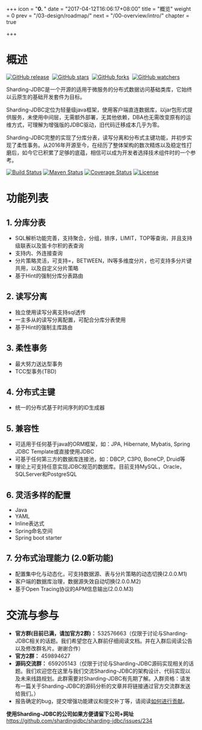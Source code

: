 +++
icon = "<b>0. </b>"
date = "2017-04-12T16:06:17+08:00"
title = "概览"
weight = 0
prev = "/03-design/roadmap/"
next = "/00-overview/intro/"
chapter = true

+++

# 概述

[![GitHub release](https://img.shields.io/github/release/shardingjdbc/sharding-jdbc.svg?style=social&label=Release)](https://github.com/shardingjdbc/sharding-jdbc/releases)&nbsp;
[![GitHub stars](https://img.shields.io/github/stars/shardingjdbc/sharding-jdbc.svg?style=social&label=Star)](https://github.com/shardingjdbc/sharding-jdbc/stargazers)&nbsp;
[![GitHub forks](https://img.shields.io/github/forks/shardingjdbc/sharding-jdbc.svg?style=social&label=Fork)](https://github.com/shardingjdbc/sharding-jdbc/fork)&nbsp;
[![GitHub watchers](https://img.shields.io/github/watchers/shardingjdbc/sharding-jdbc.svg?style=social&label=Watch)](https://github.com/shardingjdbc/sharding-jdbc/watchers)

Sharding-JDBC是一个开源的适用于微服务的分布式数据访问基础类库，它始终以云原生的基础开发套件为目标。

Sharding-JDBC定位为轻量级java框架，使用客户端直连数据库，以jar包形式提供服务，未使用中间层，无需额外部署，无其他依赖，DBA也无需改变原有的运维方式，可理解为增强版的JDBC驱动，旧代码迁移成本几乎为零。

Sharding-JDBC完整的实现了分库分表，读写分离和分布式主键功能，并初步实现了柔性事务。从2016年开源至今，在经历了整体架构的数次精炼以及稳定性打磨后，如今它已积累了足够的底蕴，相信可以成为开发者选择技术组件时的一个参考。

[![Build Status](https://secure.travis-ci.org/shardingjdbc/sharding-jdbc.svg?branch=master)](https://travis-ci.org/shardingjdbc/sharding-jdbc)
[![Maven Status](https://maven-badges.herokuapp.com/maven-central/io.shardingjdbc/sharding-jdbc/badge.svg)](https://maven-badges.herokuapp.com/maven-central/io.shardingjdbc/sharding-jdbc)
[![Coverage Status](https://coveralls.io/repos/shardingjdbc/sharding-jdbc/badge.svg?branch=master&service=github)](https://coveralls.io/github/shardingjdbc/sharding-jdbc?branch=master)
[![License](https://img.shields.io/badge/license-Apache%202-4EB1BA.svg)](https://www.apache.org/licenses/LICENSE-2.0.html)

# 功能列表

## 1. 分库分表
* SQL解析功能完善，支持聚合，分组，排序，LIMIT，TOP等查询，并且支持级联表以及笛卡尔积的表查询
* 支持内、外连接查询
* 分片策略灵活，可支持=，BETWEEN，IN等多维度分片，也可支持多分片键共用，以及自定义分片策略
* 基于Hint的强制分库分表路由

## 2. 读写分离
* 独立使用读写分离支持sql透传
* 一主多从的读写分离配置，可配合分库分表使用
* 基于Hint的强制主库路由

## 3. 柔性事务
* 最大努力送达型事务
* TCC型事务(TBD)

## 4. 分布式主键
* 统一的分布式基于时间序列的ID生成器

## 5. 兼容性
* 可适用于任何基于java的ORM框架，如：JPA, Hibernate, Mybatis, Spring JDBC Template或直接使用JDBC
* 可基于任何第三方的数据库连接池，如：DBCP, C3P0, BoneCP, Druid等
* 理论上可支持任意实现JDBC规范的数据库。目前支持MySQL，Oracle，SQLServer和PostgreSQL

## 6. 灵活多样的配置
* Java
* YAML
* Inline表达式
* Spring命名空间
* Spring boot starter

## 7. 分布式治理能力 (2.0新功能)

* 配置集中化与动态化，可支持数据源、表与分片策略的动态切换(2.0.0.M1)
* 客户端的数据库治理，数据源失效自动切换(2.0.0.M2)
* 基于Open Tracing协议的APM信息输出(2.0.0.M3)

# 交流与参与

 - **官方群(目前已满，请加官方2群)：** 532576663（仅限于讨论与Sharding-JDBC相关的话题。我们希望您在入群前仔细阅读文档。并在入群后阅读公告以及修改群名片。谢谢合作）
 - **官方2群：** 459894627
 - **源码交流群：** 659205143（仅限于讨论与Sharding-JDBC源码实现相关的话题。我们欢迎您在这里与我们交流Sharding-JDBC的架构设计、代码实现以及未来线路规划。此群需要对Sharding-JDBC有先期了解。入群资格：请发布一篇关于Sharding-JDBC的源码分析的文章并将链接通过官方交流群发送给我们。）
 - 报告确定的bug，提交增强功能建议和提交补丁等，请阅读[如何进行贡献](/00-overview/contribution)。
 
 **使用Sharding-JDBC的公司如果方便请留下公司+网址** https://github.com/shardingjdbc/sharding-jdbc/issues/234

